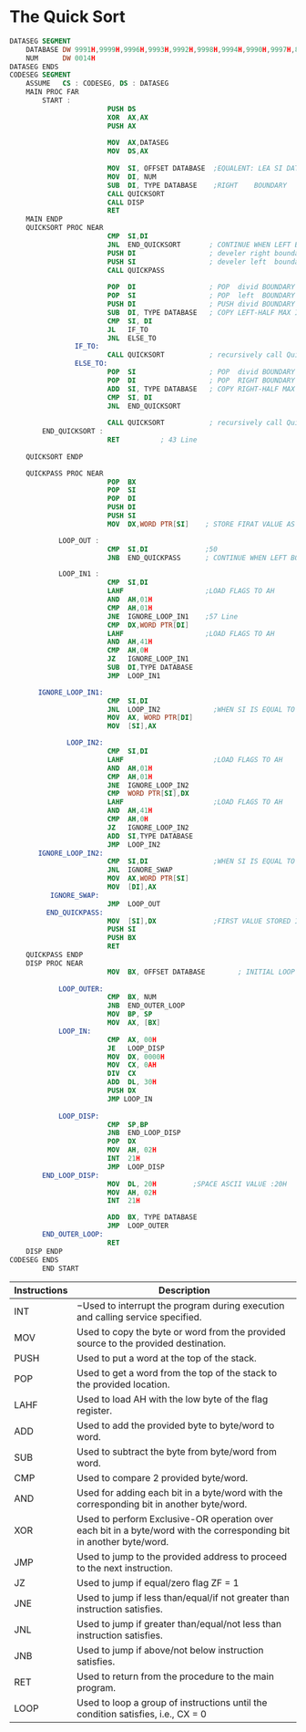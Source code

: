 # The Quick Sort

```nasm
DATASEG SEGMENT
	DATABASE DW 9991H,9999H,9996H,9993H,9992H,9998H,9994H,9990H,9997H,8888H
	NUM      DW 0014H
DATASEG ENDS
CODESEG SEGMENT
	ASSUME   CS : CODESEG, DS : DATASEG
	MAIN PROC FAR
	    START :		
						PUSH DS
						XOR  AX,AX
						PUSH AX
						
	           			MOV  AX,DATASEG  
						MOV  DS,AX	
	           
						MOV  SI, OFFSET DATABASE  ;EQUALENT: LEA SI DATABASE 
						MOV  DI, NUM
						SUB  DI, TYPE DATABASE    ;RIGHT 	BOUNDARY
						CALL QUICKSORT           
						CALL DISP
				        RET
	MAIN ENDP	
	QUICKSORT PROC NEAR
					    CMP  SI,DI
						JNL  END_QUICKSORT       ; CONTINUE WHEN LEFT BOUNDARY < RIGHT BOUNDRY
						PUSH DI                  ; develer right boundary parameter
						PUSH SI			 		 ; develer left  boundary parameter					 
						CALL QUICKPASS
      
						POP  DI             	 ; POP  divid BOUNDARY
						POP  SI		         	 ; POP  left  BOUNDARY
						PUSH DI                  ; PUSH divid BOUNDARY						
						SUB  DI, TYPE DATABASE   ; COPY LEFT-HALF MAX INDEX TO DI
						CMP  SI, DI
						JL   IF_TO
				    	JNL  ELSE_TO				
			    IF_TO:	
			    		CALL QUICKSORT           ; recursively call QuickSort 	
			    ELSE_TO:
			    		POP  SI 	             ; POP  divid BOUNDARY
						POP  DI                  ; POP  RIGHT BOUNDARY
						ADD  SI, TYPE DATABASE   ; COPY RIGHT-HALF MAX INDEX TO SI
						CMP  SI, DI
						JNL  END_QUICKSORT
						
						CALL QUICKSORT           ; recursively call QuickSort 
		END_QUICKSORT : 
						RET	         ; 43 Line
				
	QUICKSORT ENDP	

	QUICKPASS PROC NEAR 
						POP  BX    
						POP  SI
						POP  DI
						PUSH DI
						PUSH SI
						MOV  DX,WORD PTR[SI]   	; STORE FIRAT VALUE AS DIVID BOUNDARY

	    	LOOP_OUT :	
	    				CMP  SI,DI              ;50
						JNB  END_QUICKPASS	    ; CONTINUE WHEN LEFT BOUNDARY < RIGHT BOUNDRY

		    LOOP_IN1 :	
		    			CMP  SI,DI
						LAHF           		    ;LOAD FLAGS TO AH
						AND  AH,01H
						CMP  AH,01H
						JNE  IGNORE_LOOP_IN1	;57 Line			     
						CMP  DX,WORD PTR[DI]
						LAHF           		    ;LOAD FLAGS TO AH
						AND  AH,41H
						CMP  AH,0H  
						JZ   IGNORE_LOOP_IN1
						SUB  DI,TYPE DATABASE
						JMP  LOOP_IN1   

	   IGNORE_LOOP_IN1: 
	   					CMP  SI,DI
	   					JNL  LOOP_IN2             ;WHEN SI IS EQUAL TO DI ,SWAP DATA BETWWEN RAM IS MORE SLOWLY AND INVALID 
	   					MOV  AX, WORD PTR[DI]		
						MOV  [SI],AX

		      LOOP_IN2:	
		      			CMP  SI,DI
						LAHF           		      ;LOAD FLAGS TO AH
						AND  AH,01H
						CMP  AH,01H
						JNE  IGNORE_LOOP_IN2				     
						CMP  WORD PTR[SI],DX
						LAHF           		      ;LOAD FLAGS TO AH
						AND  AH,41H 
						CMP  AH,0H 
						JZ   IGNORE_LOOP_IN2
						ADD  SI,TYPE DATABASE
						JMP  LOOP_IN2
	   IGNORE_LOOP_IN2: 
	   					CMP  SI,DI                ;WHEN SI IS EQUAL TO DI ,SWAP DATA BETWWEN RAM IS MORE SLOWLY AND INVALID
	   					JNL  IGNORE_SWAP  
	   					MOV  AX,WORD PTR[SI] 
				        MOV  [DI],AX
		  IGNORE_SWAP:
						JMP  LOOP_OUT
		 END_QUICKPASS:	
		 				MOV  [SI],DX         	  ;FIRST VALUE STORED INTO DIVID ADRRESS			
					    PUSH SI	
					    PUSH BX		
					    RET
	QUICKPASS ENDP	
	DISP PROC NEAR
						MOV  BX, OFFSET DATABASE        ; INITIAL LOOP CONTROL VARIABLE
						
			LOOP_OUTER:
						CMP  BX, NUM
						JNB  END_OUTER_LOOP
						MOV  BP, SP
						MOV  AX, [BX]
			LOOP_IN:
						CMP  AX, 00H
						JE   LOOP_DISP
						MOV  DX, 0000H
						MOV  CX, 0AH 
						DIV  CX
						ADD  DL, 30H
						PUSH DX
						JMP LOOP_IN
						 
			LOOP_DISP:	
						CMP  SP,BP
						JNB  END_LOOP_DISP
						POP  DX
						MOV  AH, 02H
						INT  21H
						JMP  LOOP_DISP
		END_LOOP_DISP:
						MOV  DL, 20H         ;SPACE ASCII VALUE :20H
						MOV  AH, 02H
						INT  21H

						ADD  BX, TYPE DATABASE
						JMP  LOOP_OUTER
		END_OUTER_LOOP:			
						RET
	DISP ENDP
CODESEG ENDS
        END START
```



| Instructions | Description                                                  |
| ------------ | ------------------------------------------------------------ |
| INT          | −Used to interrupt the program during execution and calling service specified. |
| MOV          | Used to copy the byte or word from the provided source to the provided destination. |
| PUSH         | Used to put a word at the top of the stack.                  |
| POP          | Used to get a word from the top of the stack to the provided location. |
| LAHF         | Used to load AH with the low byte of the flag register.      |
| ADD          | Used to add the provided byte to byte/word to word.          |
| SUB          | Used to subtract the byte from byte/word from word.          |
| CMP          | Used to compare 2 provided byte/word.                        |
| AND          | Used for adding each bit in a byte/word with the corresponding bit in another byte/word. |
| XOR          | Used to perform Exclusive-OR operation over each bit in a byte/word with the corresponding bit in another byte/word. |
| JMP          | Used to jump to the provided address to proceed to the next instruction. |
| JZ           | Used to jump if equal/zero flag ZF = 1                       |
| JNE          | Used to jump if less than/equal/if not greater than instruction satisfies. |
| JNL          | Used to jump if greater than/equal/not less than instruction satisfies. |
| JNB          | Used to jump if above/not below instruction satisfies.       |
| RET          | Used to return from the procedure to the main program.       |
| LOOP         | Used to loop a group of instructions until the condition satisfies, i.e., CX = 0 |





